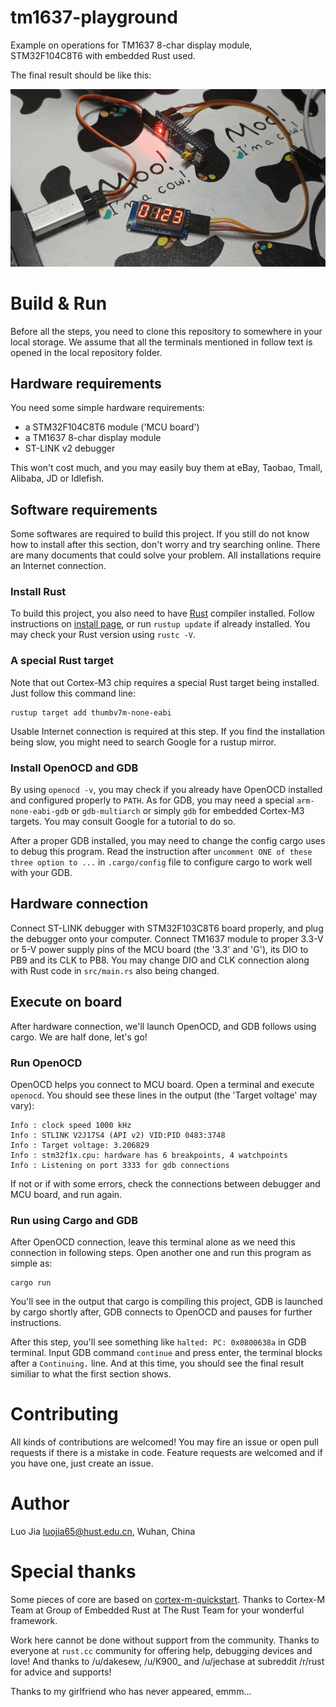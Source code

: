 # tm1637-playground

Example on operations for TM1637 8-char display module, STM32F104C8T6 with embedded Rust used.

The final result should be like this: 

![Final result](img/result.gif)

# Build & Run

Before all the steps, you need to clone this repository to somewhere in your local storage. 
We assume that all the terminals mentioned in follow text is opened in the local repository folder.

## Hardware requirements

You need some simple hardware requirements:

- a STM32F104C8T6 module ('MCU board')
- a TM1637 8-char display module
- ST-LINK v2 debugger

This won't cost much, and you may easily buy them at eBay, Taobao, Tmall, Alibaba, JD or Idlefish.

## Software requirements 

Some softwares are required to build this project. If you still do not know how to install after this 
section, don't worry and try searching online. There are many documents that could solve your problem.
All installations require an Internet connection.

### Install Rust

To build this project, you also need to have [Rust](https://rust-lang.org) compiler installed. 
Follow instructions on [install page](https://www.rust-lang.org/tools/install), or run `rustup update`
if already installed. You may check your Rust version using `rustc -V`.

### A special Rust target

Note that out Cortex-M3 chip requires a special Rust target being installed. 
Just follow this command line:

```
rustup target add thumbv7m-none-eabi
```

Usable Internet connection is required at this step. If you find the installation 
being slow, you might need to search Google for a rustup mirror.

### Install OpenOCD and GDB

By using `openocd -v`, you may check if you already have OpenOCD installed and configured
properly to `PATH`. As for GDB, you may need a special `arm-none-eabi-gdb` or `gdb-multiarch`
or simply `gdb` for embedded Cortex-M3 targets. You may consult Google for a tutorial to do so.

After a proper GDB installed, you may need to change the config cargo uses to debug this program.
Read the instruction after `uncomment ONE of these three option to ...` in `.cargo/config` file 
to configure cargo to work well with your GDB.

## Hardware connection

Connect ST-LINK debugger with STM32F103C8T6 board properly, and plug the debugger onto your 
computer. Connect TM1637 module to proper 3.3-V or 5-V power supply pins of the MCU board
(the '3.3' and 'G'), its DIO to PB9 and its CLK to PB8. 
You may change DIO and CLK connection along with Rust code in `src/main.rs` also being changed.

## Execute on board

After hardware connection, we'll launch OpenOCD, and GDB follows using cargo. 
We are half done, let's go!

### Run OpenOCD

OpenOCD helps you connect to MCU board. Open a terminal and execute `openocd`. 
You should see these lines in the output (the 'Target voltage' may vary):

```
Info : clock speed 1000 kHz
Info : STLINK V2J17S4 (API v2) VID:PID 0483:3748
Info : Target voltage: 3.206829 
Info : stm32f1x.cpu: hardware has 6 breakpoints, 4 watchpoints
Info : Listening on port 3333 for gdb connections
```

If not or if with some errors, check the connections between debugger and MCU board, and run again.

### Run using Cargo and GDB

After OpenOCD connection, leave this terminal alone as we need this connection in following steps. 
Open another one and run this program as simple as:

```
cargo run
```

You'll see in the output that cargo is compiling this project, GDB is launched by cargo shortly after, 
GDB connects to OpenOCD and pauses for further instructions. 

After this step, you'll see something like `halted: PC: 0x0800638a` in GDB terminal. Input GDB
command `continue` and press enter, the terminal blocks after a `Continuing.` line. And at 
this time, you should see the final result similiar to what the first section shows.

# Contributing

All kinds of contributions are welcomed! You may fire an issue or open pull requests if there is a 
mistake in code. Feature requests are welcomed and if you have one, just create an issue.

# Author

Luo Jia <luojia65@hust.edu.cn>, Wuhan, China 

# Special thanks

Some pieces of core are based on [cortex-m-quickstart](https://github.com/rust-embedded/cortex-m-quickstart).
Thanks to Cortex-M Team at Group of Embedded Rust at The Rust Team for your wonderful framework.

Work here cannot be done without support from the community. 
Thanks to everyone at `rust.cc` community for offering help, debugging devices and love!
And thanks to /u/dakesew, /u/K900_ and /u/jechase at subreddit /r/rust for advice and supports!

Thanks to my girlfriend who has never appeared, emmm...
